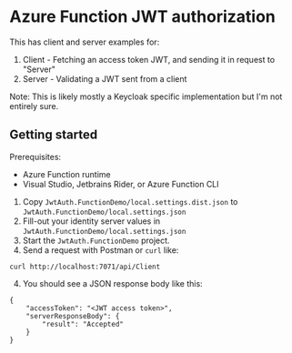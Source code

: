 # Azure Function JWT authorization

This has client and server examples for:

1. Client - Fetching an access token JWT, and sending it in request to "Server"
1. Server - Validating a JWT sent from a client

Note: This is likely mostly a Keycloak specific implementation but I'm not entirely sure.

## Getting started

Prerequisites:
- Azure Function runtime
- Visual Studio, Jetbrains Rider, or Azure Function CLI

1. Copy `JwtAuth.FunctionDemo/local.settings.dist.json` to `JwtAuth.FunctionDemo/local.settings.json`
2. Fill-out your identity server values in `JwtAuth.FunctionDemo/local.settings.json`
3. Start the `JwtAuth.FunctionDemo` project.
4. Send a request with Postman or `curl` like:

```
curl http://localhost:7071/api/Client
```

4. You should see a JSON response body like this:

```
{
    "accessToken": "<JWT access token>",
    "serverResponseBody": {
        "result": "Accepted"
    }
}
```
